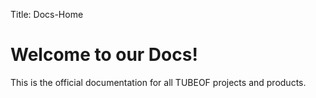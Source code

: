 Title: Docs-Home

# Welcome to our Docs!

This is the official documentation for all TUBEOF projects and products.
